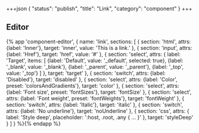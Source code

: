 +++json
{
  "status": "publish",
  "title": "Link",
  "category": "component"
}
+++

## Editor

{%
  app 'component-editor', {
    name: 'link',
    sections: [
      {
        section: 'html',
        attrs: {label: 'Inner'},
        target: 'inner',
        value: 'This is a link.'
      },
      {
        section: 'input',
        attrs: {label: 'Href'},
        target: 'href',
        value: '#'
      },
      {
        section: 'select',
        attrs: {
          label: 'Target',
          items: [
            {label: 'Default', value: '_default', selected: true},
            {label: '_blank', value: '_blank'},
            {label: '_parent', value: '_parent'},
            {label: '_top', value: '_top'}
          ]
        },
        target: 'target'
      },
      {
        section: 'switch',
        attrs: {label: 'Disabled'},
        target: 'disabled'
      },
      {
        section: 'select',
        attrs: {label: 'Color', preset: 'colorsAndGradients'},
        target: 'color'
      },
      {
        section: 'select',
        attrs: {label: 'Font size', preset: 'fontSizes'},
        target: 'fontSize'
      },
      {
        section: 'select',
        attrs: {label: 'Font weight', preset: 'fontWeights'},
        target: 'fontWeight'
      },
      {
        section: 'switch',
        attrs: {label: 'Italic'},
        target: 'italic'
      },
      {
        section: 'switch',
        attrs: {label: 'No underline'},
        target: 'noUnderline'
      },
      {
        section: 'css',
        attrs: {
          label: 'Style deep',
          placeholder: ':host, .root, .any { ... }'
        },
        target: 'styleDeep'
      }
    ]
  }
%}{% endapp %}
